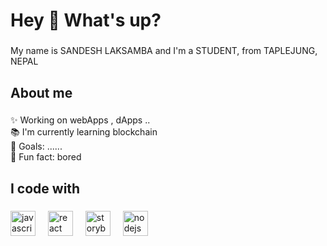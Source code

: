 <h1 align="left">Hey 👋 What's up?</h1>

###

<p align="left">My name is  SANDESH LAKSAMBA  and I'm a STUDENT, from TAPLEJUNG, NEPAL</p>

###

<h2 align="left">About me</h2>

###

<p align="left">✨ Working on webApps , dApps .. <br>📚 I'm currently learning blockchain<br>🎯 Goals: ...... <br>🎲 Fun fact: bored </p>

###

<h2 align="left">I code with</h2>

###

<div align="left">
  <img src="https://cdn.jsdelivr.net/gh/devicons/devicon/icons/javascript/javascript-original.svg" height="40" alt="javascript logo"  />
  <img width="12" />
  <img src="https://cdn.jsdelivr.net/gh/devicons/devicon/icons/react/react-original.svg" height="40" alt="react logo"  />
  <img width="12" />
  <img src="https://cdn.jsdelivr.net/gh/devicons/devicon/icons/storybook/storybook-original.svg" height="40" alt="storybook logo"  />
  <img width="12" />
  <img src="https://cdn.jsdelivr.net/gh/devicons/devicon/icons/nodejs/nodejs-original.svg" height="40" alt="nodejs logo"  />
  <img width="12" />

</div>

###
